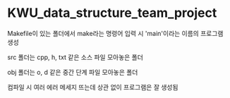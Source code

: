 # KWU_data_structure_team_project

Makefile이 있는 폴더에서 make라는 명령어 입력 시 'main'이라는 이름의 프로그램 생성

src 폴더는 cpp, h, txt 같은 소스 파일 모아놓은 폴더

obj 폴더는 o, d 같은 중간 단계 파일 모아놓은 폴더

컴파일 시 여러 에러 메세지 뜨는데 상관 없이 프로그램은 잘 생성됨
